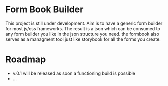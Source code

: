 # Form Book Builder

This project is still under development. Aim is to have a generic form builder for most js/css frameworks.
The result is a json which can be consumed to any form builder you like in the json structure you need.
the formbook also serves as a managment tool just like storybook for all the forms you create.

# Roadmap

- v.0.1 will be released as soon a functioning build is possible
- ...
